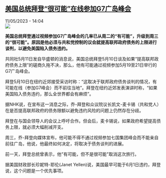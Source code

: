 <!--1683807302000-->
[美国总统拜登“很可能”在线参加G7广岛峰会](https://www.rfi.fr/cn/%E5%9B%BD%E9%99%85/20230511-%E7%BE%8E%E5%9B%BD%E6%80%BB%E7%BB%9F%E6%8B%9C%E7%99%BB-%E5%BE%88%E5%8F%AF%E8%83%BD-%E5%9C%A8%E7%BA%BF%E5%8F%82%E5%8A%A0g7%E5%B9%BF%E5%B2%9B%E5%B3%B0%E4%BC%9A)
------

<div>11/05/2023 - 14:04</div><img src="https://s.rfi.fr/media/display/15b25cdc-e5ac-11ed-b239-005056a90321/w:1280/p:16x9/AP23116662730257.jpg"><p><strong>美国总统拜登通过视频参加G7广岛峰会的几率已从周二的“有可能”，升级到周三的“很可能”。原因是他必须与共和党控制的议会就提高联邦政府债务的上限进行谈判，以避免美国陷入债务违约。                    </strong></p><div><p>共同社5月11日发自华盛顿的消息说，美国总统拜登5月10日谈及如果“提高联邦政府债务上限”的磋商久拖不决，那么，他有可能通过视频参加5月19至21日举行的G7广岛峰会。</p><p><span><span><span><span><span><span>拜登5月10日在纽约近郊接受采访时称：“这取决于联邦政府债务谈判的情况，有可能在线（参加G7峰会）而不前往当地”。拜登在纽约近郊发表演讲时称，“如果美国陷入债务违约，那么全世界都会有麻烦”。</span></span></span></span></span></span></p><p><span><span><span><span><span><span>据NHK说，在宣布这一消息之际，乔-拜登和众议院议长凯文-麦卡锡（共和党人）在是否提高联邦政府的债务限额以避免违约风险的问题上仍然存在分歧。</span></span></span></span></span></span></p><p><span><span><span><span><span><span>拜登在与国会领导人的会议上呼吁合作。但会后，麦卡锡说，如果政府希望提高债务上限，就必须大幅削减开支。</span></span></span></span></span></span></p><p><span><span><span><span><span><span>周三，乔-拜登向媒体宣布，他可能不得不通过视频参加七国集团峰会而不能亲自前往广岛，他说，他最终如何决定，将取决于债务谈判的进展。</span></span></span></span></span></span></p><p><span><span><span><span><span><span>前一天，拜登总统曾表示，他"有可能，但不是很可能"取消这次旅行。</span></span></span></span></span></span></p><p><span><span><span><span><span><span>据美国财政部长珍妮特-耶伦(Janet Yellen)说，美国最早可能于6月1日违约，拜登说，这个问题是一个优先事项。</span></span></span></span></span></span></p><div data-selfpromo-newsletter></div><div data-selfpromo-app></div></div>
